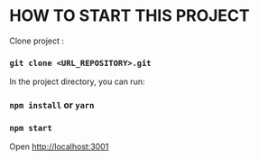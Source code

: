 # HOW TO START THIS PROJECT

Clone project :

### `git clone <URL_REPOSITORY>.git`

In the project directory, you can run:

### `npm install` or `yarn`

### `npm start`

Open [http://localhost:3001](http://localhost:3001)

